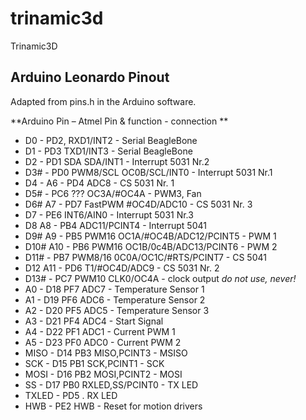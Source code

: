trinamic3d
==========

Trinamic3D

Arduino Leonardo Pinout
-----------------------


Adapted from pins.h in the Arduino software.

**Arduino Pin – Atmel Pin & function - connection **

+ D0 -				PD2, 				RXD1/INT2 - 				Serial BeagleBone
+ D1 -				PD3					TXD1/INT3 - 				Serial BeagleBone
+ D2 -				PD1		SDA			SDA/INT1 - 					Interrupt 5031 Nr.2
+ D3# -				PD0		PWM8/SCL	OC0B/SCL/INT0 - 			Interrupt 5031 Nr.1
+ D4 -		A6 -	PD4					ADC8 - 						CS 5031 Nr. 1
+ D5# -				PC6		???			OC3A/#OC4A - 				PWM3, Fan
+ D6# 		A7 -	PD7		FastPWM		#OC4D/ADC10 - 				CS 5031 Nr. 3
+ D7 -				PE6					INT6/AIN0 - 				Interrupt 5031 Nr.3
+ D8		A8 -	PB4					ADC11/PCINT4 -				Interrupt 5041
+ D9#		A9 -	PB5		PWM16		OC1A/#OC4B/ADC12/PCINT5 - 	PWM 1
+ D10#		A10 -	PB6		PWM16		OC1B/0c4B/ADC13/PCINT6 - 	PWM 2
+ D11# -			PB7		PWM8/16		0C0A/OC1C/#RTS/PCINT7 -		CS 5041
+ D12		A11 -	PD6					T1/#OC4D/ADC9 -				CS 5031 Nr. 2
+ D13# -			PC7		PWM10		CLK0/OC4A -					clock output *do not use, never!*
+ A0 -		D18		PF7					ADC7 -						Temperature Sensor 1
+ A1 -		D19		PF6					ADC6 - 						Temperature Sensor 2
+ A2 -		D20 	PF5					ADC5 -						Temperature Sensor 3
+ A3 -		D21 	PF4					ADC4 - 						Start Signal
+ A4 -		D22		PF1					ADC1 - 						Current PWM 1
+ A5 -		D23 	PF0					ADC0 - 						Current PWM 2
+ MISO -	D14		PB3					MISO,PCINT3 -				MSISO
+ SCK -		D15		PB1					SCK,PCINT1 -				SCK
+ MOSI -	D16		PB2					MOSI,PCINT2 -				MOSI
+ SS -		D17		PB0					RXLED,SS/PCINT0 -			TX LED
+ TXLED -		PD5							.						RX LED
+ HWB -				PE2					HWB -						Reset for motion drivers

